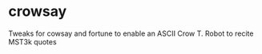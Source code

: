 crowsay
=======

Tweaks for cowsay and fortune to enable an ASCII Crow T. Robot to recite MST3k quotes
